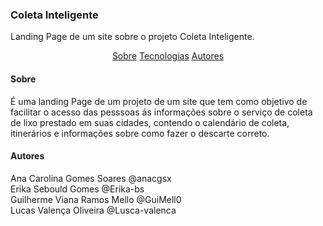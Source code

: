 <h3>Coleta Inteligente</h3>
<p>Landing Page de um site sobre o projeto Coleta Inteligente.</p>

<p align="center">
  <a href="#Sobre">Sobre</a>
  <a href="#Tecnologias">Tecnologias</a>
  <a href="#Autores">Autores</a>
</p>

<h4>Sobre</h4>
<p>É uma landing Page de um projeto de um site que tem como objetivo de facilitar o acesso das pesssoas ás informações sobre o serviço de coleta de lixo prestado em suas cidades, contendo o calendário de coleta, itinerários e informações sobre como fazer o descarte correto.</p>

<h4>Autores</h4>
Ana Carolina Gomes Soares @anacgsx <br>
Erika Sebould Gomes @Erika-bs <br>
Guilherme Viana Ramos Mello @GuiMell0 <br>
Lucas Valença Oliveira @Lusca-valenca <br>
